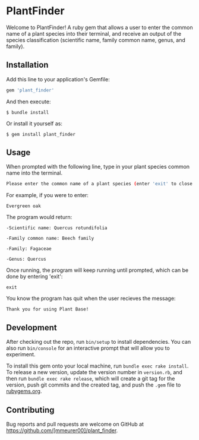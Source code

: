 # PlantFinder

Welcome to PlantFinder! A ruby gem that allows a user to enter the common name of a plant species into their terminal, and receive an output of the species classification (scientific name, family common name, genus, and family). 

## Installation

Add this line to your application's Gemfile:

```ruby
gem 'plant_finder'
```

And then execute:

    $ bundle install

Or install it yourself as:

    $ gem install plant_finder

## Usage
When prompted with the following line, type in your plant species common name into the terminal.
```bash
Please enter the common name of a plant species (enter 'exit' to close program):
```
For example, if you were to enter:
```
Evergreen oak
```
The program would return:
```
-Scientific name: Quercus rotundifolia 

-Family common name: Beech family 

-Family: Fagaceae

-Genus: Quercus 
```
Once running, the program will keep running until prompted, which can be done by entering 'exit':
```
exit
```
You know the program has quit when the user recieves the message:
```
Thank you for using Plant Base!
```

## Development

After checking out the repo, run `bin/setup` to install dependencies. You can also run `bin/console` for an interactive prompt that will allow you to experiment.

To install this gem onto your local machine, run `bundle exec rake install`. To release a new version, update the version number in `version.rb`, and then run `bundle exec rake release`, which will create a git tag for the version, push git commits and the created tag, and push the `.gem` file to [rubygems.org](https://rubygems.org).

## Contributing

Bug reports and pull requests are welcome on GitHub at https://github.com/[mmeurer00]/plant_finder.
